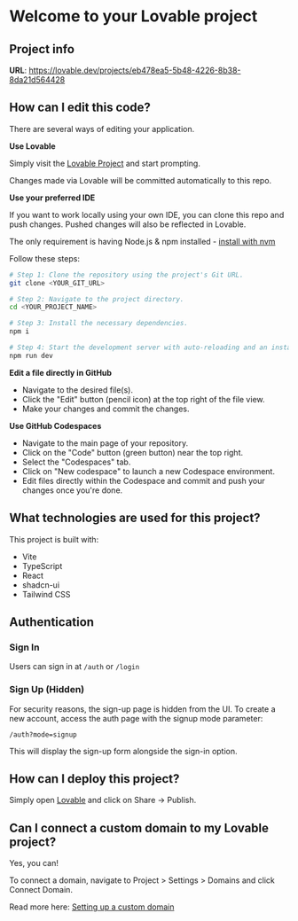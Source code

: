 # Welcome to your Lovable project

## Project info

**URL**: https://lovable.dev/projects/eb478ea5-5b48-4226-8b38-8da21d564428

## How can I edit this code?

There are several ways of editing your application.

**Use Lovable**

Simply visit the [Lovable Project](https://lovable.dev/projects/eb478ea5-5b48-4226-8b38-8da21d564428) and start prompting.

Changes made via Lovable will be committed automatically to this repo.

**Use your preferred IDE**

If you want to work locally using your own IDE, you can clone this repo and push changes. Pushed changes will also be reflected in Lovable.

The only requirement is having Node.js & npm installed - [install with nvm](https://github.com/nvm-sh/nvm#installing-and-updating)

Follow these steps:

```sh
# Step 1: Clone the repository using the project's Git URL.
git clone <YOUR_GIT_URL>

# Step 2: Navigate to the project directory.
cd <YOUR_PROJECT_NAME>

# Step 3: Install the necessary dependencies.
npm i

# Step 4: Start the development server with auto-reloading and an instant preview.
npm run dev
```

**Edit a file directly in GitHub**

- Navigate to the desired file(s).
- Click the "Edit" button (pencil icon) at the top right of the file view.
- Make your changes and commit the changes.

**Use GitHub Codespaces**

- Navigate to the main page of your repository.
- Click on the "Code" button (green button) near the top right.
- Select the "Codespaces" tab.
- Click on "New codespace" to launch a new Codespace environment.
- Edit files directly within the Codespace and commit and push your changes once you're done.

## What technologies are used for this project?

This project is built with:

- Vite
- TypeScript
- React
- shadcn-ui
- Tailwind CSS

## Authentication

### Sign In
Users can sign in at `/auth` or `/login`

### Sign Up (Hidden)
For security reasons, the sign-up page is hidden from the UI. To create a new account, access the auth page with the signup mode parameter:

```
/auth?mode=signup
```

This will display the sign-up form alongside the sign-in option.

## How can I deploy this project?

Simply open [Lovable](https://lovable.dev/projects/eb478ea5-5b48-4226-8b38-8da21d564428) and click on Share -> Publish.

## Can I connect a custom domain to my Lovable project?

Yes, you can!

To connect a domain, navigate to Project > Settings > Domains and click Connect Domain.

Read more here: [Setting up a custom domain](https://docs.lovable.dev/tips-tricks/custom-domain#step-by-step-guide)
